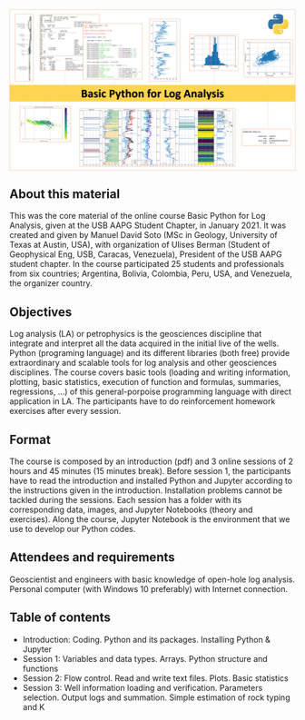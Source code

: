 <img src="portada.png" style="width:1000px" align="center">

<h2>About this material</h2>

This was the core material of the online course Basic Python for Log Analysis, given at the USB AAPG Student Chapter, in January 2021. It was created and given by Manuel David Soto (MSc in Geology, University of Texas at Austin, USA), with organization of Ulises Berman (Student of Geophysical Eng, USB, Caracas, Venezuela), President of the USB AAPG student chapter. In the course participated 25 students and professionals from six countries; Argentina, Bolivia, Colombia, Peru, USA, and Venezuela, the organizer country.

<h2>Objectives</h2>

Log analysis (LA) or petrophysics is the geosciences discipline that integrate and interpret all the data acquired in the initial live of the wells. Python (programing language) and its different libraries (both free) provide extraordinary and scalable tools for log analysis and other geosciences disciplines. The course covers basic tools (loading and writing information, plotting, basic statistics, execution of function and formulas, summaries, regressions, …) of this general-porpoise programming language with direct application in LA. The participants have to do reinforcement homework exercises after every session.

<h2>Format</h2>

The course is composed by an introduction (pdf) and 3 online sessions of 2 hours and 45 minutes (15 minutes break). Before session 1, the participants have to read the introduction and installed Python and Jupyter according to the instructions given in the introduction. Installation problems cannot be tackled during the sessions. Each session has a folder with its corresponding data, images, and Jupyter Notebooks (theory and exercises). Along the course, Jupyter Notebook is the environment that we use to develop our Python codes.

<h2>Attendees and requirements</h2>

Geoscientist and engineers with basic knowledge of open-hole log analysis. Personal computer (with Windows 10 preferably) with Internet connection.

<h2>Table of contents</h2>

* Introduction: Coding. Python and its packages. Installing Python & Jupyter
* Session 1: Variables and  data types. Arrays. Python structure and functions
* Session 2: Flow control. Read and write text files. Plots. Basic statistics
* Session 3: Well information loading and verification. Parameters selection. Output logs and summation. Simple estimation of rock typing and K
